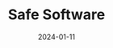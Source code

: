 ---  
layout: startup_page  
title: "Safe Software"  
id: "safe.com"  
permalink: "/safesoftwaresafe.com01112024/"  
website: "https://www.safe.com/"  
funding_round: "Strategic Growth Investment"  
funding_amount: ""  
investors: "JMI Equity"  
about: "Safe Software is an enterprise integration company specializing in spatial data solutions. They offer the FME Platform, a comprehensive solution for integrating data from various sources, enabling organizations to unlock the full potential of their information. Their platform supports thousands of systems and streamlines data integration workflows, enhancing efficiency and insights."  
markets: "Data Integration, Spatial Data, Enterprise Software, Software Development, Apps, Computer, Information Technology"  
hq: "Surrey, British Columbia, Canada"  
founded_year: "1993"  
linkedin: "https://www.linkedin.com/company/safesoftware"  
twitter: "https://twitter.com/SafeSoftware/"  
instagram: ""  
facebook: "https://www.facebook.com/safesoftware/"  
crunchbase: "https://www.crunchbase.com/organization/safe-software"  
pitchbook: "https://pitchbook.com/profiles/company/396143-83"  

date_display: "11-Jan-2024"  
date: "2024-01-11"

# SEO Optimization  
meta_title: "Safe Software - Strategic Growth Investment"  
meta_description: "Safe Software, Safe Software is an enterprise integration company specializing in spatial data solutions. They offer the FME Platform, a comprehensive solution for i..."  
meta_keywords: "Safe Software, Data Integration, Spatial Data, Enterprise Software, Software Development, Apps, Computer, Information Technology, Strategic Growth Investment funding"  
canonical_url: "https://startup.projectstartups.com/safesoftwaresafe.com01112024/"  
---